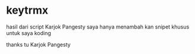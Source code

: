 # keytrmx
hasil dari script Karjok Pangesty
saya hanya menambah kan snipet khusus untuk saya
koding

thanks tu Karjok Pangesty

